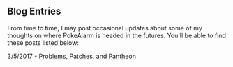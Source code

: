 ## Blog Entries

From time to time, I may post occasional updates about some of my thoughts on where PokeAlarm is headed in the futures. You'll be able to find these posts listed below:

3/5/2017 -  [Problems, Patches, and Pantheon](2017_03_05)